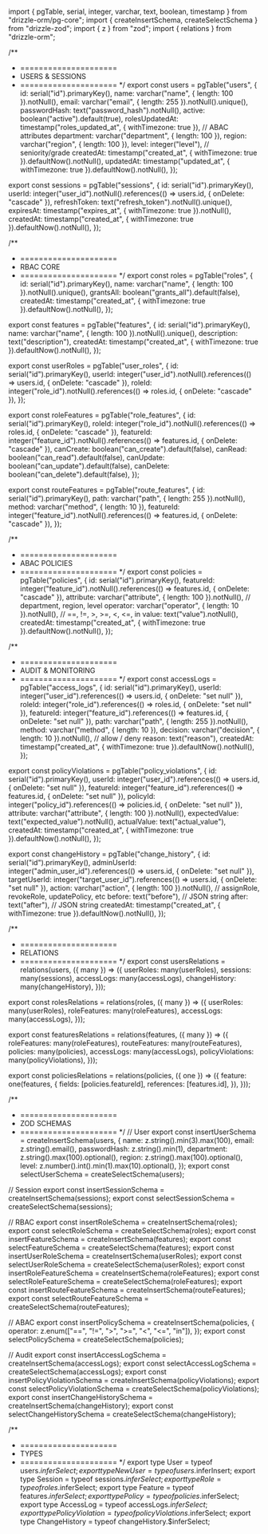 import { pgTable, serial, integer, varchar, text, boolean, timestamp } from "drizzle-orm/pg-core";
import { createInsertSchema, createSelectSchema } from "drizzle-zod";
import { z } from "zod";
import { relations } from "drizzle-orm";

/**
 * =====================
 * USERS & SESSIONS
 * =====================
 */
export const users = pgTable("users", {
  id: serial("id").primaryKey(),
  name: varchar("name", { length: 100 }).notNull(),
  email: varchar("email", { length: 255 }).notNull().unique(),
  passwordHash: text("password_hash").notNull(),
  active: boolean("active").default(true),
  rolesUpdatedAt: timestamp("roles_updated_at", { withTimezone: true }),
  // ABAC attributes
  department: varchar("department", { length: 100 }),
  region: varchar("region", { length: 100 }),
  level: integer("level"), // seniority/grade
  createdAt: timestamp("created_at", { withTimezone: true }).defaultNow().notNull(),
  updatedAt: timestamp("updated_at", { withTimezone: true }).defaultNow().notNull(),
});

export const sessions = pgTable("sessions", {
  id: serial("id").primaryKey(),
  userId: integer("user_id").notNull().references(() => users.id, { onDelete: "cascade" }),
  refreshToken: text("refresh_token").notNull().unique(),
  expiresAt: timestamp("expires_at", { withTimezone: true }).notNull(),
  createdAt: timestamp("created_at", { withTimezone: true }).defaultNow().notNull(),
});

/**
 * =====================
 * RBAC CORE
 * =====================
 */
export const roles = pgTable("roles", {
  id: serial("id").primaryKey(),
  name: varchar("name", { length: 100 }).notNull().unique(),
  grantsAll: boolean("grants_all").default(false),
  createdAt: timestamp("created_at", { withTimezone: true }).defaultNow().notNull(),
});

export const features = pgTable("features", {
  id: serial("id").primaryKey(),
  name: varchar("name", { length: 100 }).notNull().unique(),
  description: text("description"),
  createdAt: timestamp("created_at", { withTimezone: true }).defaultNow().notNull(),
});

export const userRoles = pgTable("user_roles", {
  id: serial("id").primaryKey(),
  userId: integer("user_id").notNull().references(() => users.id, { onDelete: "cascade" }),
  roleId: integer("role_id").notNull().references(() => roles.id, { onDelete: "cascade" }),
});

export const roleFeatures = pgTable("role_features", {
  id: serial("id").primaryKey(),
  roleId: integer("role_id").notNull().references(() => roles.id, { onDelete: "cascade" }),
  featureId: integer("feature_id").notNull().references(() => features.id, { onDelete: "cascade" }),
  canCreate: boolean("can_create").default(false),
  canRead: boolean("can_read").default(false),
  canUpdate: boolean("can_update").default(false),
  canDelete: boolean("can_delete").default(false),
});

export const routeFeatures = pgTable("route_features", {
  id: serial("id").primaryKey(),
  path: varchar("path", { length: 255 }).notNull(),
  method: varchar("method", { length: 10 }),
  featureId: integer("feature_id").notNull().references(() => features.id, { onDelete: "cascade" }),
});

/**
 * =====================
 * ABAC POLICIES
 * =====================
 */
export const policies = pgTable("policies", {
  id: serial("id").primaryKey(),
  featureId: integer("feature_id").notNull().references(() => features.id, { onDelete: "cascade" }),
  attribute: varchar("attribute", { length: 100 }).notNull(), // department, region, level
  operator: varchar("operator", { length: 10 }).notNull(),    // ==, !=, >, >=, <, <=, in
  value: text("value").notNull(),
  createdAt: timestamp("created_at", { withTimezone: true }).defaultNow().notNull(),
});

/**
 * =====================
 * AUDIT & MONITORING
 * =====================
 */
export const accessLogs = pgTable("access_logs", {
  id: serial("id").primaryKey(),
  userId: integer("user_id").references(() => users.id, { onDelete: "set null" }),
  roleId: integer("role_id").references(() => roles.id, { onDelete: "set null" }),
  featureId: integer("feature_id").references(() => features.id, { onDelete: "set null" }),
  path: varchar("path", { length: 255 }).notNull(),
  method: varchar("method", { length: 10 }),
  decision: varchar("decision", { length: 10 }).notNull(), // allow / deny
  reason: text("reason"),
  createdAt: timestamp("created_at", { withTimezone: true }).defaultNow().notNull(),
});

export const policyViolations = pgTable("policy_violations", {
  id: serial("id").primaryKey(),
  userId: integer("user_id").references(() => users.id, { onDelete: "set null" }),
  featureId: integer("feature_id").references(() => features.id, { onDelete: "set null" }),
  policyId: integer("policy_id").references(() => policies.id, { onDelete: "set null" }),
  attribute: varchar("attribute", { length: 100 }).notNull(),
  expectedValue: text("expected_value").notNull(),
  actualValue: text("actual_value"),
  createdAt: timestamp("created_at", { withTimezone: true }).defaultNow().notNull(),
});

export const changeHistory = pgTable("change_history", {
  id: serial("id").primaryKey(),
  adminUserId: integer("admin_user_id").references(() => users.id, { onDelete: "set null" }),
  targetUserId: integer("target_user_id").references(() => users.id, { onDelete: "set null" }),
  action: varchar("action", { length: 100 }).notNull(), // assignRole, revokeRole, updatePolicy, etc
  before: text("before"), // JSON string
  after: text("after"),   // JSON string
  createdAt: timestamp("created_at", { withTimezone: true }).defaultNow().notNull(),
});

/**
 * =====================
 * RELATIONS
 * =====================
 */
export const usersRelations = relations(users, ({ many }) => ({
  userRoles: many(userRoles),
  sessions: many(sessions),
  accessLogs: many(accessLogs),
  changeHistory: many(changeHistory),
}));

export const rolesRelations = relations(roles, ({ many }) => ({
  userRoles: many(userRoles),
  roleFeatures: many(roleFeatures),
  accessLogs: many(accessLogs),
}));

export const featuresRelations = relations(features, ({ many }) => ({
  roleFeatures: many(roleFeatures),
  routeFeatures: many(routeFeatures),
  policies: many(policies),
  accessLogs: many(accessLogs),
  policyViolations: many(policyViolations),
}));

export const policiesRelations = relations(policies, ({ one }) => ({
  feature: one(features, {
    fields: [policies.featureId],
    references: [features.id],
  }),
}));

/**
 * =====================
 * ZOD SCHEMAS
 * =====================
 */
// User
export const insertUserSchema = createInsertSchema(users, {
  name: z.string().min(3).max(100),
  email: z.string().email(),
  passwordHash: z.string().min(1),
  department: z.string().max(100).optional(),
  region: z.string().max(100).optional(),
  level: z.number().int().min(1).max(10).optional(),
});
export const selectUserSchema = createSelectSchema(users);

// Session
export const insertSessionSchema = createInsertSchema(sessions);
export const selectSessionSchema = createSelectSchema(sessions);

// RBAC
export const insertRoleSchema = createInsertSchema(roles);
export const selectRoleSchema = createSelectSchema(roles);
export const insertFeatureSchema = createInsertSchema(features);
export const selectFeatureSchema = createSelectSchema(features);
export const insertUserRoleSchema = createInsertSchema(userRoles);
export const selectUserRoleSchema = createSelectSchema(userRoles);
export const insertRoleFeatureSchema = createInsertSchema(roleFeatures);
export const selectRoleFeatureSchema = createSelectSchema(roleFeatures);
export const insertRouteFeatureSchema = createInsertSchema(routeFeatures);
export const selectRouteFeatureSchema = createSelectSchema(routeFeatures);

// ABAC
export const insertPolicySchema = createInsertSchema(policies, {
  operator: z.enum(["==", "!=", ">", ">=", "<", "<=", "in"]),
});
export const selectPolicySchema = createSelectSchema(policies);

// Audit
export const insertAccessLogSchema = createInsertSchema(accessLogs);
export const selectAccessLogSchema = createSelectSchema(accessLogs);
export const insertPolicyViolationSchema = createInsertSchema(policyViolations);
export const selectPolicyViolationSchema = createSelectSchema(policyViolations);
export const insertChangeHistorySchema = createInsertSchema(changeHistory);
export const selectChangeHistorySchema = createSelectSchema(changeHistory);

/**
 * =====================
 * TYPES
 * =====================
 */
export type User = typeof users.$inferSelect;
export type NewUser = typeof users.$inferInsert;
export type Session = typeof sessions.$inferSelect;
export type Role = typeof roles.$inferSelect;
export type Feature = typeof features.$inferSelect;
export type Policy = typeof policies.$inferSelect;
export type AccessLog = typeof accessLogs.$inferSelect;
export type PolicyViolation = typeof policyViolations.$inferSelect;
export type ChangeHistory = typeof changeHistory.$inferSelect;
